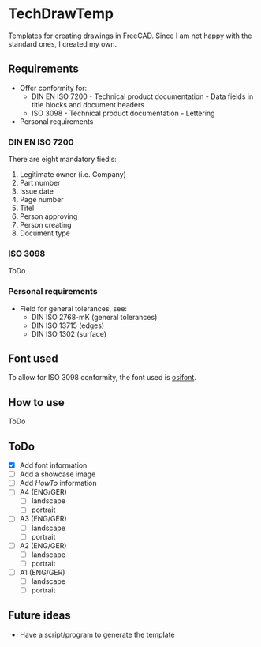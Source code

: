 # TechDrawTemp

Templates for creating drawings in FreeCAD.
Since I am not happy with the standard ones, I created my own.

## Requirements

* Offer conformity for:
  * DIN EN ISO 7200 - Technical product documentation - Data fields in title blocks and document headers
  * ISO 3098 - Technical product documentation - Lettering
* Personal requirements

### DIN EN ISO 7200

There are eight mandatory fiedls:
1. Legitimate owner (i.e. Company)
2. Part number
3. Issue date
4. Page number
5. Titel
6. Person approving
7. Person creating
8. Document type

### ISO 3098

ToDo

### Personal requirements

* Field for general tolerances, see:
  * DIN ISO 2768-mK (general tolerances)
  * DIN ISO 13715 (edges)
  * DIN ISO 1302 (surface)

## Font used

To allow for ISO 3098 conformity, the font used is [osifont](https://github.com/hikikomori82/osifont).

## How to use

ToDo

## ToDo

- [x] Add font information
- [ ] Add a showcase image
- [ ] Add _HowTo_ information
- [ ] A4 (ENG/GER)
  - [ ] landscape
  - [ ] portrait
- [ ] A3 (ENG/GER)
  - [ ] landscape
  - [ ] portrait
- [ ] A2 (ENG/GER)
  - [ ] landscape
  - [ ] portrait
- [ ] A1 (ENG/GER)
  - [ ] landscape
  - [ ] portrait

## Future ideas

* Have a script/program to generate the template
